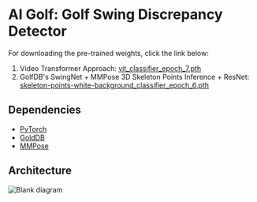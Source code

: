 # AI Golf: Golf Swing Discrepancy Detector

For downloading the pre-trained weights, click the link below:

1. Video Transformer Approach: [vit_classifier_epoch_7.pth](https://drive.google.com/file/d/1jiIVZ9Sv-Qc6WY_FuP2NiKYNTygEFAGL/view?usp=sharing)
2. GolfDB's SwingNet + MMPose 3D Skeleton Points Inference + ResNet: [skeleton-points-white-background_classifier_epoch_6.pth](https://drive.google.com/file/d/1FTxsutSGcLWdwCloQo4286dF6YtEV5K0/view?usp=sharing)

## Dependencies
* [PyTorch](https://pytorch.org/)
* [GoldDB](https://github.com/wmcnally/golfdb)
* [MMPose](https://github.com/open-mmlab/mmpose/tree/main)

## Architecture

![Blank diagram](https://github.com/harryyizihan/ai_golf_swing/assets/18164403/4f2687db-fd61-4971-a5bf-827e6ad825b4)
